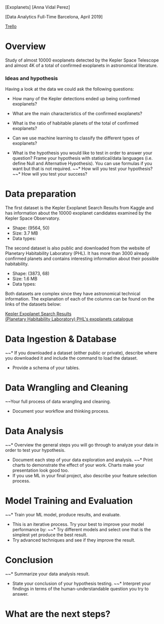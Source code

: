 [Exoplanets] [Anna Vidal Perez]

[Data Analytics Full-Time Barcelona, April 2019]

[Trello](https://trello.com/b/m2pHw7Dg/exoplanets)

# Overview

Study of almost 10000 exoplanets detected by the Kepler Space Telescope and almost 4K of a total of confirmed exoplanets in astronomical literature.

### Ideas and hypothesis

Having a look at the data we could ask the following questions:

* How many of the Kepler detections ended up being confirmed exoplanets?
* What are the main characteristics of the confirmed exoplanets?
* What is the ratio of habitable planets of the total of confirmed exoplanets?
* Can we use machine learning to classify the different types of exoplanets?

* What is the hypothesis you would like to test in order to answer your question? Frame your hypothesis with statistical/data languages (i.e. define Null and Alternative Hypothesis). You can use formulas if you want but that is not required.
~~* How will you test your hypothesis?
~~* How will you test your success?

# Data preparation

The first dataset is the Kepler Exoplanet Search Results from Kaggle and has information about the 10000 exoplanet candidates examined by the Kepler Space Observatory. 
* Shape: (9564, 50)
* Size: 3.7 MB
* Data types:

The second dataset is also public and downloaded from the website of Planetary Habitability Laboratory (PHL). It has more than 3000 already confirmed planets and contains interesting information about their possible habitability.
* Shape: (3873, 68)
* Size: 1.6 MB
* Data types:

Both datasets are complex since they have astronomical technical information. The explanation of each of the columns can be found on the links of the datasets below:

[Kepler Exoplanet Search Results](https://www.kaggle.com/nasa/kepler-exoplanet-search-results)  
[(Planetary Habitability Laboratory) PHL's exoplanets catalogue](http://phl.upr.edu/projects/habitable-exoplanets-catalog/data/database)

# Data Ingestion & Database

~~* If you downloaded a dataset (either public or private), describe where you downloaded it and include the command to load the dataset.


* Provide a schema of your tables.

# Data Wrangling and Cleaning



~~Your full process of data wrangling and cleaning.
* Document your workflow and thinking process.

# Data Analysis

~~* Overview the general steps you will go through to analyze your data in order to test your hypothesis.
* Document each step of your data exploration and analysis.
~~* Print charts to demonstrate the effect of your work. Charts make your presentation look good too.
* If you use ML in your final project, also describe your feature selection process.

# Model Training and Evaluation

~~* Train your ML model, produce results, and evaluate.
* This is an iterative process. Try your best to improve your model performance by:
~~* Try different models and select one that is the simplest yet produce the best result.
* Try advanced techniques and see if they improve the result.

# Conclusion

~~* Summarize your data analysis result.
* State your conclusion of your hypothesis testing.
~~* Interpret your findings in terms of the human-understandable question you try to answer.

# What are the next steps?




